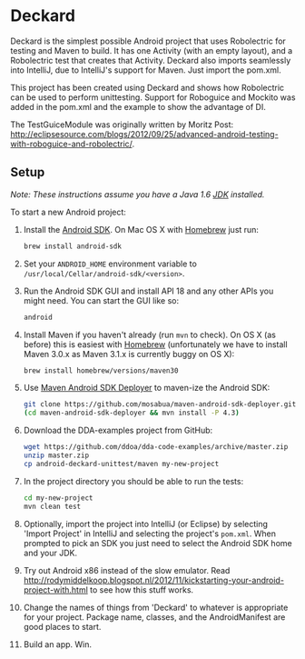 # Deckard

Deckard is the simplest possible Android project that uses Robolectric for testing and Maven to build. It has one Activity (with an empty layout), and a Robolectric test that creates that Activity. Deckard also imports seamlessly into IntelliJ, due to IntelliJ's support for Maven. Just import the pom.xml.

This project has been created using Deckard and shows how Robolectric can be used to perform unittesting. Support for Roboguice and Mockito was added in the pom.xml and the example to show the advantage of DI.

The TestGuiceModule was originally written by Moritz Post: http://eclipsesource.com/blogs/2012/09/25/advanced-android-testing-with-roboguice-and-robolectric/. 

## Setup

*Note: These instructions assume you have a Java 1.6 [JDK](http://www.oracle.com/technetwork/java/javase/downloads/index.html) installed.*

To start a new Android project:

1. Install the [Android SDK](http://developer.android.com/sdk/index.html). On Mac OS X with [Homebrew](http://brew.sh/) just run:
    ```bash
    brew install android-sdk
    ```

2. Set your `ANDROID_HOME` environment variable to `/usr/local/Cellar/android-sdk/<version>`.

3. Run the Android SDK GUI and install API 18 and any other APIs you might need. You can start the GUI like so:
    ```bash
    android
    ```
4. Install Maven if you haven't already (run `mvn` to check). On OS X (as before) this is easiest with [Homebrew](http://brew.sh/) (unfortunately we have to install Maven 3.0.x as Maven 3.1.x is currently buggy on OS X):
	```bash
	brew install homebrew/versions/maven30
	```

5. Use [Maven Android SDK Deployer](https://github.com/mosabua/maven-android-sdk-deployer) to maven-ize the Android SDK:
    ```bash
    git clone https://github.com/mosabua/maven-android-sdk-deployer.git
    (cd maven-android-sdk-deployer && mvn install -P 4.3)
    ```

6. Download the DDA-examples project from GitHub:
    ```bash
    wget https://github.com/ddoa/dda-code-examples/archive/master.zip
    unzip master.zip
    cp android-deckard-unittest/maven my-new-project
    ```

7. In the project directory you should be able to run the tests:
    ```bash
    cd my-new-project
    mvn clean test
    ```
        
8. Optionally, import the project into IntelliJ (or Eclipse) by selecting 'Import Project' in IntelliJ and selecting the project's `pom.xml`. When prompted to pick an SDK you just need to select the Android SDK home and your JDK.

9. Try out Android x86 instead of the slow emulator. Read http://rodymiddelkoop.blogspot.nl/2012/11/kickstarting-your-android-project-with.html to see how this stuff works. 

10. Change the names of things from 'Deckard' to whatever is appropriate for your project. Package name, classes, and the AndroidManifest are good places to start.

11. Build an app. Win.
